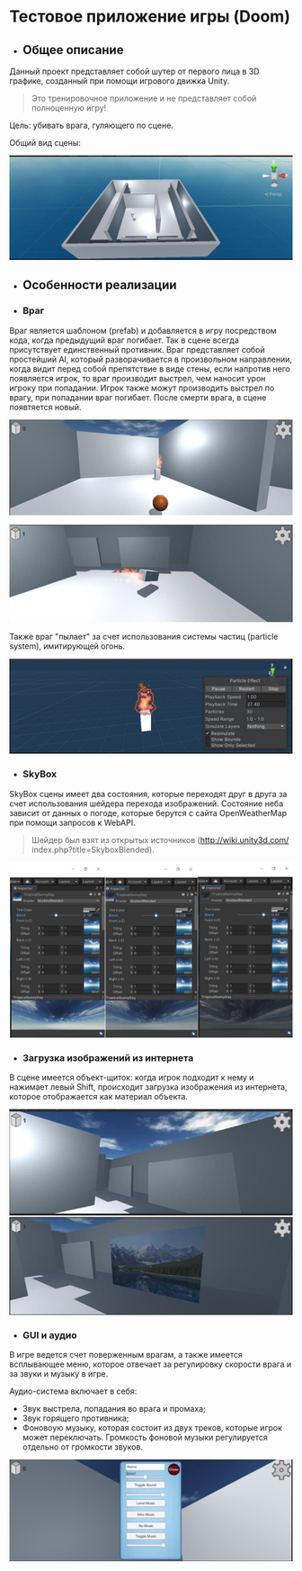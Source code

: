 # Тестовое приложение игры (Doom)
* ## Общее описание
Данный проект представляет собой шутер от первого лица в 3D графике, созданный при помощи игрового движка Unity.
> Это тренировочное приложение и не представляет собой полноценную игру!

Цель: убивать врага, гуляющего по сцене.

Общий вид сцены:

 ![alt-текст](readme_images/scene.jpg "Сцена")
* ## Особенности реализации
 * ### Враг
 Враг является шаблоном (prefab) и добавляется в игру посредством кода, когда предыдущий враг погибает. Так в сцене всегда присутствует единственный противник. Враг представляет
собой простейший AI, который разворачивается в произвольном направлении, когда видит перед собой препятствие в виде стены,
если напротив него появляется игрок, то враг производит выстрел, чем наносит урон игроку при попадании. 
Игрок также можут производить выстрел по врагу, при попадании враг погибает. 
После смерти врага, в сцене появтяется новый.

![alt-текст](readme_images/enemy_hit.jpg "Враг стреляет в игрока")


![alt-текст](readme_images/win.jpg "Враг повержен!")

Также враг "пылает" за счет использования системы частиц (particle system), имитирующей огонь.

![alt-текст](readme_images/particle_system.jpg "Враг пылает!")

 * ### SkyBox
 SkyBox сцены имеет два состояния, которые переходят друг в друга за счет использования шейдера перехода изображений. Состояние неба зависит от данных о погоде, которые берутся 
 с сайта OpenWeatherMap при помощи запросов к WebAPI.
 > Шейдер был взят из открытых источников (http://wiki.unity3d.com/
index.php?title=SkyboxBlended).

![alt-текст](readme_images/Sky.jpg "Переход SkyBox")

 * ### Загрузка изображений из интернета
 В сцене имеется объект-щиток: когда игрок подходит к нему и нажимает левый Shift, происходит загрузка изображения из интернета, которое отображается как материал объекта.
 
 ![alt-текст](readme_images/no_image.jpg "До загрузки изображения")
 ![alt-текст](readme_images/download_image.jpg "После загрузки изображения")
 
 * ### GUI и аудио
 В игре ведется счет поверженным врагам, а также имеется всплывающее меню, которое отвечает за регулировку скорости врага и за звуки и музыку в игре.
 
 Аудио-система включает в себя:
 * Звук выстрела, попадания во врага и промаха;
 * Звук горящего противника;
 * Фоновоую музыку, которая состоит из двух треков, которые игрок может переключать.
Громкость фоновой музыки регулируется отдельно от громкости звуков.

![alt-текст](readme_images/menu.jpg "Всплывающее меню")








